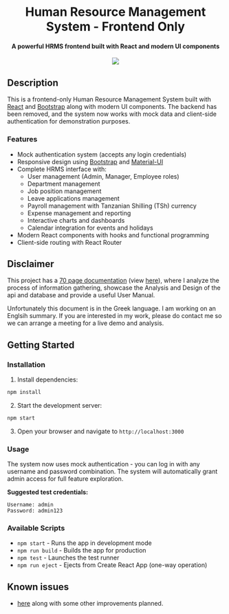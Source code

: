 <h1 align="center">
  Human Resource Management System - Frontend Only
  <br>
</h1>

<h4 align="center">A powerful HRMS frontend built with React and modern UI components</h4>

<p align="center">
<img src="https://github.com/vasilismantz/testgif2/blob/master/thesis-large.gif?raw=true">
  <!-- <img src="https://user-images.githubusercontent.com/56836643/105662731-c36f6c80-5ed0-11eb-8a96-4ec846675756.gif"> -->
</p>

## Description

This is a frontend-only Human Resource Management System built with [React](https://github.com/facebook/react#react-----) and [Bootstrap](https://getbootstrap.com/) along with modern UI components. The backend has been removed, and the system now works with mock data and client-side authentication for demonstration purposes.

### Features

- Mock authentication system (accepts any login credentials)
- Responsive design using [Bootstrap](https://getbootstrap.com/) and [Material-UI](https://mui.com/)
- Complete HRMS interface with:
  - User management (Admin, Manager, Employee roles)
  - Department management
  - Job position management
  - Leave applications management
  - Payroll management with Tanzanian Shilling (TSh) currency
  - Expense management and reporting
  - Interactive charts and dashboards
  - Calendar integration for events and holidays
- Modern React components with hooks and functional programming
- Client-side routing with React Router

## Disclaimer

This project has a [70 page documentation](http://estia.hua.gr/browse/23478) (view [here](https://drive.google.com/file/d/1143CfOo8dPUhNYUT7a2deB-Vbi3Yr5ac/view?usp=sharing)), where I analyze the process of information gathering, showcase the Analysis and Design of the api and database and provide a useful User Manual.

Unfortunately this document is in the Greek language. I am working on an Englsih summary. If you are interested in my work, please do contact me so we can arrange a meeting for a live demo and analysis.

## Getting Started

### Installation

1. Install dependencies:
```bash
npm install
```

2. Start the development server:
```bash
npm start
```

3. Open your browser and navigate to `http://localhost:3000`

### Usage

The system now uses mock authentication - you can log in with any username and password combination. The system will automatically grant admin access for full feature exploration.

**Suggested test credentials:**
```
Username: admin
Password: admin123
```

### Available Scripts

- `npm start` - Runs the app in development mode
- `npm run build` - Builds the app for production
- `npm test` - Launches the test runner
- `npm run eject` - Ejects from Create React App (one-way operation)

## Known issues

- [here](https://github.com/vasilismantz/thesis-fullstack/issues) along with some other improvements planned.
